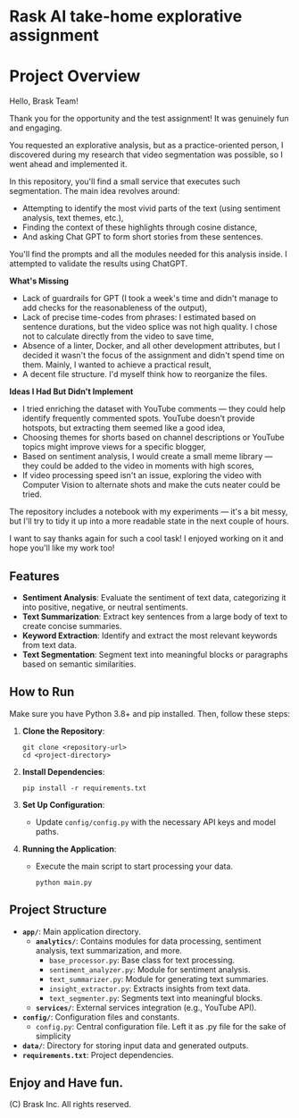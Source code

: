 # Rask AI take-home explorative assignment

# Project Overview

Hello, Brask Team!

Thank you for the opportunity and the test assignment! It was genuinely fun and engaging.

You requested an explorative analysis, but as a practice-oriented person, I discovered during my research that video segmentation was possible, so I went ahead and implemented it.

In this repository, you'll find a small service that executes such segmentation. The main idea revolves around:
- Attempting to identify the most vivid parts of the text (using sentiment analysis, text themes, etc.),
- Finding the context of these highlights through cosine distance,
- And asking Chat GPT to form short stories from these sentences.

You'll find the prompts and all the modules needed for this analysis inside. I attempted to validate the results using ChatGPT.

**What's Missing**
- Lack of guardrails for GPT (I took a week's time and didn't manage to add checks for the reasonableness of the output),
- Lack of precise time-codes from phrases: I estimated based on sentence durations, but the video splice was not high quality. I chose not to calculate directly from the video to save time,
- Absence of a linter, Docker, and all other development attributes, but I decided it wasn't the focus of the assignment and didn't spend time on them. Mainly, I wanted to achieve a practical result,
- A decent file structure. I'd myself think how to reorganize the files.

**Ideas I Had But Didn't Implement**
- I tried enriching the dataset with YouTube comments — they could help identify frequently commented spots. YouTube doesn't provide hotspots, but extracting them seemed like a good idea,
- Choosing themes for shorts based on channel descriptions or YouTube topics might improve views for a specific blogger,
- Based on sentiment analysis, I would create a small meme library — they could be added to the video in moments with high scores,
- If video processing speed isn't an issue, exploring the video with Computer Vision to alternate shots and make the cuts neater could be tried.

The repository includes a notebook with my experiments — it's a bit messy, but I'll try to tidy it up into a more readable state in the next couple of hours.

I want to say thanks again for such a cool task! I enjoyed working on it and hope you'll like my work too!

## Features

- **Sentiment Analysis**: Evaluate the sentiment of text data, categorizing it into positive, negative, or neutral sentiments.
- **Text Summarization**: Extract key sentences from a large body of text to create concise summaries.
- **Keyword Extraction**: Identify and extract the most relevant keywords from text data.
- **Text Segmentation**: Segment text into meaningful blocks or paragraphs based on semantic similarities.

## How to Run

Make sure you have Python 3.8+ and pip installed. Then, follow these steps:

1. **Clone the Repository**:
   ```
   git clone <repository-url>
   cd <project-directory>
   ```

2. **Install Dependencies**:
   ```
   pip install -r requirements.txt
   ```

3. **Set Up Configuration**:
   - Update `config/config.py` with the necessary API keys and model paths.

4. **Running the Application**:
   - Execute the main script to start processing your data.
     ```
     python main.py
     ```

## Project Structure

- **`app/`**: Main application directory.
  - **`analytics/`**: Contains modules for data processing, sentiment analysis, text summarization, and more.
    - `base_processor.py`: Base class for text processing.
    - `sentiment_analyzer.py`: Module for sentiment analysis.
    - `text_summarizer.py`: Module for generating text summaries.
    - `insight_extractor.py`: Extracts insights from text data.
    - `text_segmenter.py`: Segments text into meaningful blocks.
  - **`services/`**: External services integration (e.g., YouTube API).
- **`config/`**: Configuration files and constants.
  - `config.py`: Central configuration file. Left it as .py file for the sake of simplicity 
- **`data/`**: Directory for storing input data and generated outputs.
- **`requirements.txt`**: Project dependencies.

## Enjoy and Have fun.

(C) Brask Inc. All rights reserved.
